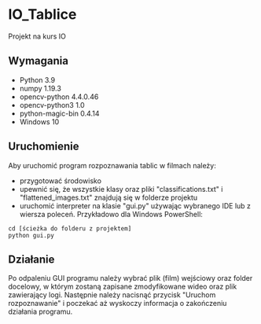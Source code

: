 # IO_Tablice
Projekt na kurs IO
## Wymagania
- Python 3.9
- numpy 1.19.3
- opencv-python 4.4.0.46
- opencv-python3 1.0
- python-magic-bin 0.4.14
- Windows 10
## Uruchomienie
Aby uruchomić program rozpoznawania tablic w filmach należy:
- przygotować środowisko
- upewnić się, że wszystkie klasy oraz pliki "classifications.txt" i "flattened_images.txt" znajdują się w folderze projektu
- uruchomić interpreter na klasie "gui.py" używając wybranego IDE lub z wiersza poleceń. Przykładowo dla Windows PowerShell: 
```
cd [ścieżka do folderu z projektem]
python gui.py
```
## Działanie
Po odpaleniu GUI programu należy wybrać plik (film) wejściowy oraz folder docelowy, w którym zostaną zapisane zmodyfikowane wideo oraz plik zawierający logi. Następnie należy nacisnąć przycisk "Uruchom rozpoznawanie" i poczekać aż wyskoczy informacja o zakończeniu działania programu.
